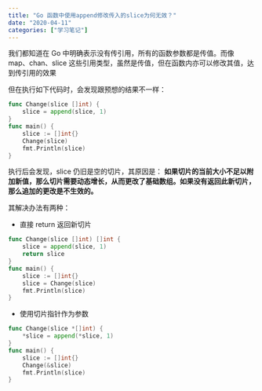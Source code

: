 ```yaml
---
title: "Go 函数中使用append修改传入的slice为何无效？"
date: "2020-04-11"
categories: ["学习笔记"]
---
```



我们都知道在 Go 中明确表示没有传引用，所有的函数参数都是传值。而像 map、chan、slice 这些引用类型，虽然是传值，但在函数内亦可以修改其值，达到传引用的效果

但在执行如下代码时，会发现跟预想的结果不一样：

``` go
func Change(slice []int) {
    slice = append(slice, 1)
}
func main() {
    slice := []int{}
    Change(slice)
    fmt.Println(slice)
}
```

执行后会发现，slice 仍旧是空的切片，其原因是：
**如果切片的当前大小不足以附加新值，那么切片需要动态增长，从而更改了基础数组。如果没有返回此新切片，那么追加的更改是不生效的。**

其解决办法有两种：

- 直接 return 返回新切片

``` go
func Change(slice []int) []int {
    slice = append(slice, 1)
    return slice
}
func main() {
    slice := []int{}
    slice = Change(slice)
    fmt.Println(slice)
}
```

- 使用切片指针作为参数

``` go
func Change(slice *[]int) {
    *slice = append(*slice, 1)
}
func main() {
    slice := []int{}
    Change(&slice)
    fmt.Println(slice)
}
```